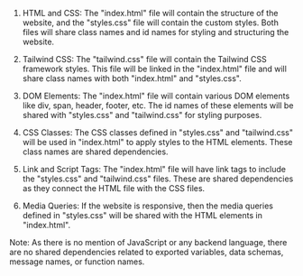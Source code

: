 1. HTML and CSS: The "index.html" file will contain the structure of the website, and the "styles.css" file will contain the custom styles. Both files will share class names and id names for styling and structuring the website.

2. Tailwind CSS: The "tailwind.css" file will contain the Tailwind CSS framework styles. This file will be linked in the "index.html" file and will share class names with both "index.html" and "styles.css".

3. DOM Elements: The "index.html" file will contain various DOM elements like div, span, header, footer, etc. The id names of these elements will be shared with "styles.css" and "tailwind.css" for styling purposes.

4. CSS Classes: The CSS classes defined in "styles.css" and "tailwind.css" will be used in "index.html" to apply styles to the HTML elements. These class names are shared dependencies.

5. Link and Script Tags: The "index.html" file will have link tags to include the "styles.css" and "tailwind.css" files. These are shared dependencies as they connect the HTML file with the CSS files.

6. Media Queries: If the website is responsive, then the media queries defined in "styles.css" will be shared with the HTML elements in "index.html".

Note: As there is no mention of JavaScript or any backend language, there are no shared dependencies related to exported variables, data schemas, message names, or function names.